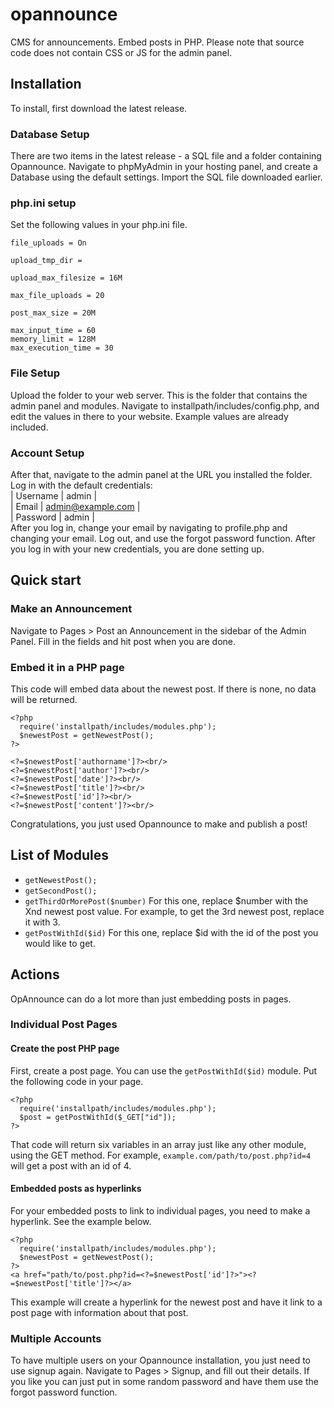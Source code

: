 # opannounce
CMS for announcements. Embed posts in PHP. Please note that source code does not contain CSS or JS for the admin panel.

## Installation
To install, first download the latest release.

### Database Setup
There are two items in the latest release - a SQL file and a folder containing Opannounce. Navigate to phpMyAdmin in your hosting panel, and create a Database using the default settings. Import the SQL file downloaded earlier.

### php.ini setup
Set the following values in your php.ini file.
```
file_uploads = On

upload_tmp_dir = 
 
upload_max_filesize = 16M
 
max_file_uploads = 20
 
post_max_size = 20M
 
max_input_time = 60
memory_limit = 128M
max_execution_time = 30
```

### File Setup
Upload the folder to your web server. This is the folder that contains the admin panel and modules. Navigate to installpath/includes/config.php, and edit the values in there to your website. Example values are already included.

### Account Setup
After that, navigate to the admin panel at the URL you installed the folder. Log in with the default credentials:<br/>
| Username | admin             |<br/>
| Email    | admin@example.com |<br/>
| Password | admin             |<br/>
After you log in, change your email by navigating to profile.php and changing your email. Log out, and use the forgot password function. After you log in with your new credentials, you are done setting up.

## Quick start

### Make an Announcement
Navigate to Pages > Post an Announcement in the sidebar of the Admin Panel. Fill in the fields and hit post when you are done.

### Embed it in a PHP page
This code will embed data about the newest post. If there is none, no data will be returned.
```
<?php
  require('installpath/includes/modules.php');
  $newestPost = getNewestPost();
?>

<?=$newestPost['authorname']?><br/>
<?=$newestPost['author']?><br/>
<?=$newestPost['date']?><br/>
<?=$newestPost['title']?><br/>
<?=$newestPost['id']?><br/>
<?=$newestPost['content']?><br/>
```
Congratulations, you just used Opannounce to make and publish a post!

## List of Modules
- `getNewestPost();`
- `getSecondPost();`
- `getThirdOrMorePost($number)` For this one, replace $number with the Xnd newest post value. For example, to get the 3rd newest post, replace it with 3.
- `getPostWithId($id)` For this one, replace $id with the id of the post you would like to get.

## Actions
OpAnnounce can do a lot more than just embedding posts in pages.

### Individual Post Pages

#### Create the post PHP page
First, create a post page. You can use the `getPostWithId($id)` module. Put the following code in your page.

```
<?php
  require('installpath/includes/modules.php');
  $post = getPostWithId($_GET["id"]);
?>
```
That code will return six variables in an array just like any other module, using the GET method. For example, `example.com/path/to/post.php?id=4` will get a post with an id of 4.

#### Embedded posts as hyperlinks
For your embedded posts to link to individual pages, you need to make a hyperlink. See the example below.
```
<?php
  require('installpath/includes/modules.php');
  $newestPost = getNewestPost();
?>
<a href="path/to/post.php?id=<?=$newestPost['id']?>"><?=$newestPost['title']?></a>
```
This example will create a hyperlink for the newest post and have it link to a post page with information about that post.

### Multiple Accounts
To have multiple users on your Opannounce installation, you just need to use signup again. Navigate to Pages > Signup, and fill out their details. If you like you can just put in some random password and have them use the forgot password function.
